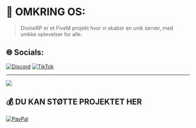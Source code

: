 # 💫 OMKRING OS:
> DivineRP er et FiveM projekt hvor vi skaber en unik server, med unikke oplevelser for alle.


## 🌐 Socials:
[![Discord](https://img.shields.io/badge/Discord-%237289DA.svg?logo=discord&logoColor=white)](htttps://discord.gg/https://discord.gg/2K7whbb4Rc) [![TikTok](https://img.shields.io/badge/TikTok-%23000000.svg?logo=TikTok&logoColor=white)](https://tiktok.com/@DivineRP_DK) 

---
[![](https://visitcount.itsvg.in/api?id=DivineRP&icon=0&color=0)](https://visitcount.itsvg.in)

  ## 💰 DU KAN STØTTE PROJEKTET HER
  [![PayPal](https://img.shields.io/badge/PayPal-00457C?style=for-the-badge&logo=paypal&logoColor=white)](https://paypal.me/madsmannerup) 

  <!-- Proudly created with GPRM ( https://gprm.itsvg.in ) -->
  
